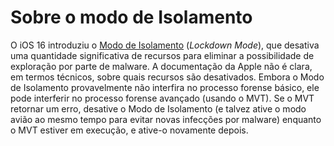 # Sobre o modo de Isolamento

O iOS 16 introduziu o [Modo de Isolamento](https://support.apple.com/pt-br/105120) (_Lockdown Mode_), que desativa uma quantidade significativa de recursos para eliminar a possibilidade de exploração por parte de malware. A documentação da Apple não é clara, em termos técnicos, sobre quais recursos são desativados. Embora o Modo de Isolamento provavelmente não interfira no processo forense básico, ele pode interferir no processo forense avançado (usando o MVT). Se o MVT retornar um erro, desative o Modo de Isolamento (e talvez ative o modo avião ao mesmo tempo para evitar novas infecções por malware) enquanto o MVT estiver em execução, e ative-o novamente depois.
